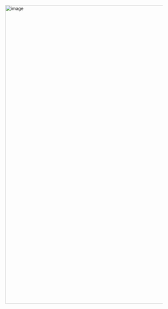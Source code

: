 <img width="952" alt="image" src="https://github.com/kiseoky/ITJobs/assets/20081840/c9d30cfa-ac84-489f-a5c6-6baa42dcd5f2">
